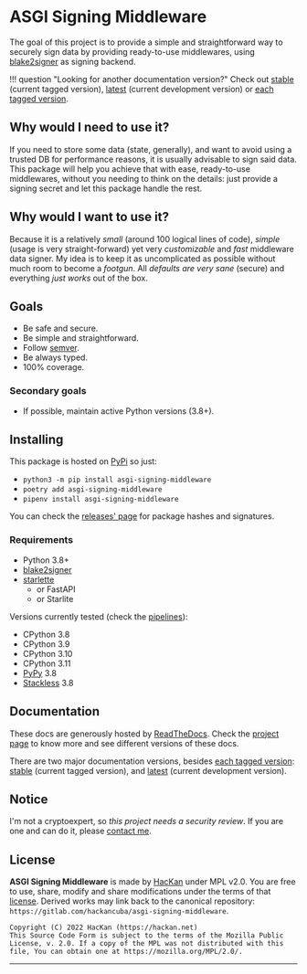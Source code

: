 # ASGI Signing Middleware

The goal of this project is to provide a simple and straightforward way to securely sign data by providing ready-to-use middlewares, using [blake2signer](https://blake2signer.hackan.net/) as signing backend.

!!! question "Looking for another documentation version?"
    Check out [stable](https://blake2signer.hackan.net/en/stable/) (current tagged version), [latest](https://blake2signer.hackan.net/en/latest/) (current development version) or [each tagged version](https://readthedocs.org/projects/blake2signer).

## Why would I need to use it?

If you need to store some data (state, generally), and want to avoid using a trusted DB for performance reasons, it is usually advisable to sign said data. This package will help you achieve that with ease, ready-to-use middlewares, without you needing to think on the details: just provide a signing secret and let this package handle the rest.

## Why would I want to use it?

Because it is a relatively *small* (around 100 logical lines of code), *simple* (usage is very straight-forward) yet very *customizable* and *fast* middleware data signer. My idea is to keep it as uncomplicated as possible without much room to become a *footgun*. All *defaults are very sane* (secure) and everything *just works* out of the box.

## Goals

* Be safe and secure.
* Be simple and straightforward.
* Follow [semver](https://semver.org/).
* Be always typed.
* 100% coverage.

### Secondary goals

* If possible, maintain active Python versions (3.8+).

## Installing

This package is hosted on [PyPi](https://pypi.org/project/asgi_signing_middleware) so just:

* `python3 -m pip install asgi-signing-middleware`
* `poetry add asgi-signing-middleware`
* `pipenv install asgi-signing-middleware`

You can check the [releases' page](https://gitlab.com/hackancuba/asgi-signing-middleware/-/releases) for package hashes and signatures.

### Requirements

- Python 3.8+
- [blake2signer](https://blake2signer.hackan.net/)
- [starlette](https://starlette.io/)
  - or FastAPI
  - or Starlite

Versions currently tested (check the [pipelines](https://gitlab.com/hackancuba/asgi_signing_middleware/-/pipelines)):

* CPython 3.8
* CPython 3.9
* CPython 3.10
* CPython 3.11
* [PyPy](https://www.pypy.org) 3.8
* [Stackless](https://github.com/stackless-dev/stackless/wiki) 3.8

## Documentation

These docs are generously hosted by [ReadTheDocs](https://readthedocs.org). Check the [project page](https://readthedocs.org/projects/asgi-signing-middleware) to know more and see different versions of these docs.

There are two major documentation versions, besides [each tagged version](https://readthedocs.org/projects/asgi-signing-middleware): [stable](https://asgi-signing-middleware.hackan.net/en/stable/) (current tagged version), and [latest](https://asgi-signing-middleware.hackan.net/en/latest/) (current development version).

## Notice

I'm not a cryptoexpert, so *this project needs a security review*. If you are one and can do it, please [contact me](https://hackan.net).

## License

**ASGI Signing Middleware** is made by [HacKan](https://hackan.net) under MPL v2.0. You are free to use, share, modify and share modifications under the terms of that [license](LICENSE).  Derived works may link back to the canonical repository: `https://gitlab.com/hackancuba/asgi-signing-middleware`.

    Copyright (C) 2022 HacKan (https://hackan.net)
    This Source Code Form is subject to the terms of the Mozilla Public
    License, v. 2.0. If a copy of the MPL was not distributed with this
    file, You can obtain one at https://mozilla.org/MPL/2.0/.

----
